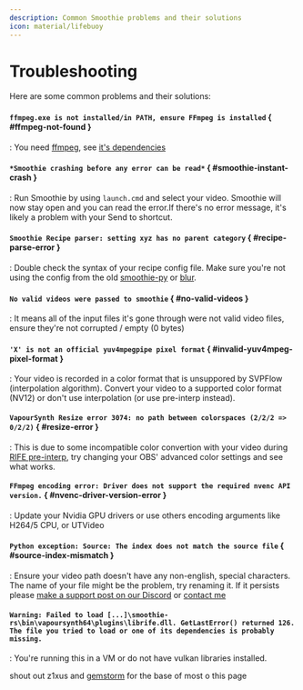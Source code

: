 ```yaml
---
description: Common Smoothie problems and their solutions
icon: material/lifebuoy
---
```


# Troubleshooting

Here are some common problems and their solutions:


#### `ffmpeg.exe is not installed/in PATH, ensure FFmpeg is installed` { #ffmpeg-not-found }

:   You need [ffmpeg](../ffmpeg/index.md#installation), see [it's dependencies](./installation.md#dependencies)


#### `*Smoothie crashing before any error can be read*` { #smoothie-instant-crash }

:   Run Smoothie by using `launch.cmd` and select your video. Smoothie will now stay open and you can read the error.If there's no error message, it's likely a problem with your Send to shortcut</ins>.

#### `Smoothie Recipe parser: setting xyz has no parent category` { #recipe-parse-error }

:   Double check the syntax of your recipe config file. Make sure you're not using the config from the old [smoothie-py](https://github.com/couleur-tweak-tips/Smoothie) or [blur](https://github.com/f0e/blur).


#### `No valid videos were passed to smoothie` { #no-valid-videos }

:   It means all of the input files it's gone through were not valid video files, ensure they're not corrupted / empty (0 bytes)

#### `'X' is not an official yuv4mpegpipe pixel format`  { #invalid-yuv4mpeg-pixel-format }

:   Your video is recorded in a color format that is unsuppored by SVPFlow (interpolation algorithm). Convert your video to a supported color format (NV12) or don't use interpolation (or use pre-interp instead).

#### `VapourSynth Resize error 3074: no path between colorspaces (2/2/2 => 0/2/2)` { #resize-error }

:   This is due to some incompatible color convertion with your video during [RIFE pre-interp](./recipe.md#pre-interp), try changing your OBS' advanced color settings and see what works.

#### `FFmpeg encoding error: Driver does not support the required nvenc API version.` { #nvenc-driver-version-error }

:   Update your Nvidia GPU drivers or use others encoding arguments like H264/5 CPU, or UTVideo 

#### `Python exception: Source: The index does not match the source file`  { #source-index-mismatch }

: Ensure your video path doesn't have any non-english, special characters. The name of your file might be the problem, try renaming it. If it persists please [make a support post on our Discord](https://discord.gg/CTT) or [contact me](../../contact.md#couleur)

#### `Warning: Failed to load [...]\smoothie-rs\bin\vapoursynth64\plugins\librife.dll. GetLastError() returned 126. The file you tried to load or one of its dependencies is probably missing.`

:   You're running this in a VM or do not have vulkan libraries installed.


shout out z1xus and [gemstorm](https://github.com/gem-storm/smrs-guide) for the base of most o this page